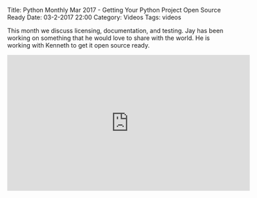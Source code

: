 Title: Python Monthly Mar 2017 - Getting Your Python Project Open Source Ready
Date: 03-2-2017 22:00
Category: Videos
Tags: videos

This month we discuss licensing, documentation, and testing. Jay has been working on something that he would love to share with the world. He is working with Kenneth to get it open source ready.

<iframe width="560" height="315" src="https://www.youtube.com/embed/bmjNoUnT4ZI" frameborder="0" allowfullscreen></iframe>
